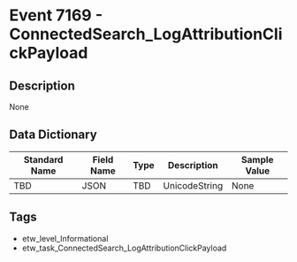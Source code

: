 # Event 7169 - ConnectedSearch_LogAttributionClickPayload

## Description
None

## Data Dictionary
|Standard Name|Field Name|Type|Description|Sample Value|
|---|---|---|---|---|
|TBD|JSON|TBD|UnicodeString|None|None|

## Tags
* etw_level_Informational
* etw_task_ConnectedSearch_LogAttributionClickPayload